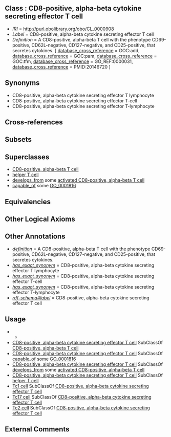 
## Class : CD8-positive, alpha-beta cytokine secreting effector T cell

 * *IRI* = http://purl.obolibrary.org/obo/CL_0000908
 * *Label* = CD8-positive, alpha-beta cytokine secreting effector T cell
 * *Definition* = A CD8-positive, alpha-beta T cell with the phenotype CD69-positive, CD62L-negative, CD127-negative, and CD25-positive, that secretes cytokines. [ [database_cross_reference](../../ef/oboInOwl#hasDbXref.md) = GOC:add, [database_cross_reference](../../ef/oboInOwl#hasDbXref.md) = GOC:pam, [database_cross_reference](../../ef/oboInOwl#hasDbXref.md) = GOC:tfm, [database_cross_reference](../../ef/oboInOwl#hasDbXref.md) = GO_REF:0000031, [database_cross_reference](../../ef/oboInOwl#hasDbXref.md) = PMID:20146720 ]

## Synonyms

 * CD8-positive, alpha-beta cytokine secreting effector T lymphocyte
 * CD8-positive, alpha-beta cytokine secreting effector T-cell
 * CD8-positive, alpha-beta cytokine secreting effector T-lymphocyte

## Cross-references


## Subsets


## Superclasses

 * [CD8-positive, alpha-beta T cell](../../CL/25/CL_0000625.md)
 * [helper T cell](../../CL/12/CL_0000912.md)
 * [develops_from](../../RO/02/RO_0002202.md) some [activated CD8-positive, alpha-beta T cell](../../CL/06/CL_0000906.md)
 * [capable_of](../../RO/15/RO_0002215.md) some [GO_0001816](../../GO/16/GO_0001816.md)

## Equivalencies


## Other Logical Axioms


## Other Annotations

 * *[definition](../../IAO/15/IAO_0000115.md)* = A CD8-positive, alpha-beta T cell with the phenotype CD69-positive, CD62L-negative, CD127-negative, and CD25-positive, that secretes cytokines.
 * *[has_exact_synonym](../../ym/oboInOwl#hasExactSynonym.md)* = CD8-positive, alpha-beta cytokine secreting effector T lymphocyte
 * *[has_exact_synonym](../../ym/oboInOwl#hasExactSynonym.md)* = CD8-positive, alpha-beta cytokine secreting effector T-cell
 * *[has_exact_synonym](../../ym/oboInOwl#hasExactSynonym.md)* = CD8-positive, alpha-beta cytokine secreting effector T-lymphocyte
 * *[rdf-schema#label](../../el/rdf-schema#label.md)* = CD8-positive, alpha-beta cytokine secreting effector T cell

## Usage

 * -
 * [CD8-positive, alpha-beta cytokine secreting effector T cell](../../CL/08/CL_0000908.md) SubClassOf [CD8-positive, alpha-beta T cell](../../CL/25/CL_0000625.md)
 * [CD8-positive, alpha-beta cytokine secreting effector T cell](../../CL/08/CL_0000908.md) SubClassOf [capable_of](../../RO/15/RO_0002215.md) some [GO_0001816](../../GO/16/GO_0001816.md)
 * [CD8-positive, alpha-beta cytokine secreting effector T cell](../../CL/08/CL_0000908.md) SubClassOf [develops_from](../../RO/02/RO_0002202.md) some [activated CD8-positive, alpha-beta T cell](../../CL/06/CL_0000906.md)
 * [CD8-positive, alpha-beta cytokine secreting effector T cell](../../CL/08/CL_0000908.md) SubClassOf [helper T cell](../../CL/12/CL_0000912.md)
 * [Tc1 cell](../../CL/17/CL_0000917.md) SubClassOf [CD8-positive, alpha-beta cytokine secreting effector T cell](../../CL/08/CL_0000908.md)
 * [Tc17 cell](../../CL/28/CL_0002128.md) SubClassOf [CD8-positive, alpha-beta cytokine secreting effector T cell](../../CL/08/CL_0000908.md)
 * [Tc2 cell](../../CL/18/CL_0000918.md) SubClassOf [CD8-positive, alpha-beta cytokine secreting effector T cell](../../CL/08/CL_0000908.md)

## External Comments

